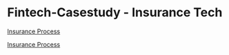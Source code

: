 # Fintech-Casestudy - Insurance Tech

[Insurance Process](images/Insurance.jpg)

[Insurance Process](images/InnovationProcess.png)


